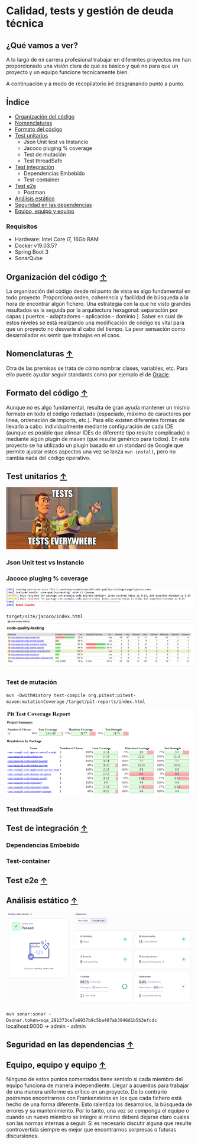 # Calidad, tests y gestión de deuda técnica


## ¿Qué vamos a ver?

A lo largo de mi carrera profesional trabajar en diferentes proyectos me han proporcionado una visión clara de qué es básico y qué no para que un proyecto y un equipo funcione tecnicamente bien. 

A continuación y a modo de recopilatorio iré desgranando punto a punto.

## <a name="index">Índice</a>

- [Organización del código](#code-organization)
- [Nomenclaturas](#code-naming)
- [Formato del código](#code-format)
- [Test unitarios](#unit-tests)
    * Json Unit test vs Instancio
    * Jacoco pluging % coverage
    * Test de mutación
    * Test threadSafe
- [Test integración](#int-tests)
    * Dependencias Embebido
    * Test-container
- [Test e2e](#e2e-tests)
    * Postman
- [Análisis estático](#static-analysis)
- [Seguridad en las dependencias](#dependency-security)
- [Equipo, equipo y equipo](#team)

### Requisitos
- Hardware: Intel Core i7, 16Gb RAM
- Docker v19.03.5?
- Spring Boot 3
- SonarQube

## <a name="code-organization">Organización del código</a> [&#8593;](#index)

La organización del código desde mi punto de vista es algo fundamental en todo proyecto. Proporciona orden, coherencia y facilidad de búsqueda a la hora de encontrar algún fichero.
Una estrategia con la que he visto grandes resultados es la seguida por la arquitectura hexagonal: separación por capas ( puertos - adaptadores - aplicación - dominio ). Saber en cual de estos niveles se está realizando una modificación de código es vital para que un proyecto no desvaríe al cabo del tiempo. La peor sensación como desarrollador es sentir que trabajas en el caos.

## <a name="code-naming">Nomenclaturas</a> [&#8593;](#index)

Otra de las premisas se trata de cómo nombrar clases, variables, etc. Para ello puede ayudar seguir standards como por ejemplo el de [Oracle](#https://www.oracle.com/java/technologies/javase/codeconventions-namingconventions.html).

## <a name="code-format">Formato del código</a> [&#8593;](#index)

Aunque no es algo fundamental, resulta de gran ayuda mantener un mismo formato en todo el código redactado (espaciado, máximo de caracteres por linea, ordenación de imports, etc.). Para ello existen diferentes formas de llevarlo a cabo: individualmente mediante configuración de cada IDE (aunque es posible que alinear IDEs de diferente tipo resulte complicado) o mediante algún plugin de maven (que resulte genérico para todos). En este proyecto se ha utilizado un plugin basado en un standard de Google que permite ajustar estos aspectos una vez se lanza `mvn install`, pero no cambia nada del código operativo.

## <a name="unit-tests">Test unitarios</a> [&#8593;](#index)

<img src="doc/tests.jpg" alt="Tests everywhere"/>



### Json Unit test vs Instancio

### Jacoco pluging % coverage


<img src="doc/jacoco_plugin_before.png" alt="Jacoco before"/>

`target/site/jacoco/index.html`
<img src="doc/jacoco_before.png" alt="Jacoco before"/>

### Test de mutación

`mvn -DwithHistory test-compile org.pitest:pitest-maven:mutationCoverage`
`/target/pit-reports/index.html`

<img src="doc/pitest_before.png" alt="Jacoco before"/>

### Test threadSafe

## <a name="int-tests">Test de integración</a> [&#8593;](#index)

### Dependencias Embebido

### Test-container

## <a name="e2e-tests">Test e2e</a> [&#8593;](#index)

## <a name="static-analysis">Análisis estático</a> [&#8593;](#index)

<img src="doc/sonar_before.png" alt="SonarQube before"/>

`mvn sonar:sonar -Dsonar.token=sqa_291373ce7a6937b9c5ba407ab3946d1b5b3efcdc`
localhost:9000 -> admin - admin

## <a name="dependency-security">Seguridad en las dependencias</a> [&#8593;](#index)

## <a name="team">Equipo, equipo y equipo</a> [&#8593;](#index)

Ninguno de estos puntos comentados tiene sentido si cada miembro del equipo funciona de manera independiente. Llegar a acuerdos para trabajar de una manera uniforme es crítico en un proyecto. De lo contrario podremos encontrarnos con Frankensteins en los que cada fichero está hecho de una forma diferente. Esto ralentiza los desarrollos, la búsqueda de errores y su mantenimiento.
Por lo tanto, una vez se componga el equipo o cuando un nuevo miembro se integre al mismo deberá dejarse claro cuales son las normas internas a seguir. Si es necesario discutir alguna que resulte controvertida siempre es mejor que encontrarnos sorpresas o futuras discursiones.
